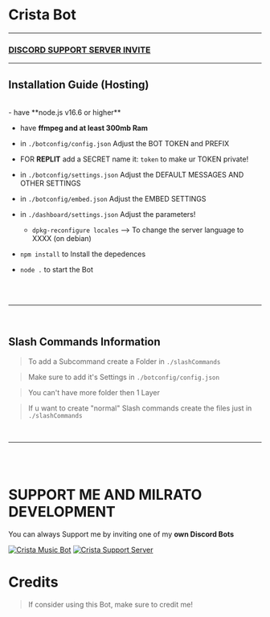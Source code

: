 # Crista Bot


***



### [**DISCORD SUPPORT SERVER INVITE**](https://discord.gg/swkRn6aBhF)

***

## Installation Guide (Hosting)

<br/>
- have **node.js v16.6 or higher**

- have **ffmpeg and at least 300mb Ram**

- in `./botconfig/config.json` Adjust the BOT TOKEN and PREFIX

- FOR **REPLIT** add a SECRET name it: `token` to make ur TOKEN private!

- in `./botconfig/settings.json` Adjust the DEFAULT MESSAGES AND OTHER SETTINGS

- in `./botconfig/embed.json` Adjust the EMBED SETTINGS

- in `./dashboard/settings.json` Adjust the parameters!

    - `dpkg-reconfigure locales` --> To change the server language to XXXX (on debian)

- `npm install` to Install the depedences

- `node .` to start the Bot

<br/>
<br/>

***

<br/>

## Slash Commands Information

> To add a Subcommand create a Folder in `./slashCommands`

> Make sure to add it's Settings in `./botconfig/config.json`

> You can't have more folder then 1 Layer

> If u want to create "normal" Slash commands create the files just in `./slashCommands`

<br/>

***

<br/>
<br/>

# SUPPORT ME AND MILRATO DEVELOPMENT

You can always Support me by inviting one of my **own Discord Bots**

[![Crista Music Bot](https://cdn.discordapp.com/attachments/852865225082404945/891190714392797205/sweet-color-rose-hydrangeas-soft-260nw-491600152_1.jpg)](https://discord-bot-webiste.hahwuassdfds.repl.co/)
[![Crista Support Server](https://cdn.discordapp.com/attachments/852865225082404945/891190717047775272/sweet-color-rose-hydrangeas-soft-260nw-491600152_2.jpg)](https://discord-bot-webiste.hahwuassdfds.repl.co/)

# Credits

> If consider using this Bot, make sure to credit me!

